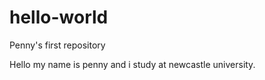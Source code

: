 # hello-world
Penny's first repository 

Hello my name is penny and i study at newcastle university. 
